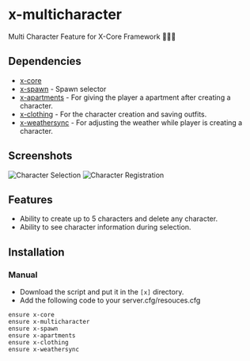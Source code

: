 # x-multicharacter
Multi Character Feature for X-Core Framework :people_holding_hands:

## Dependencies
- [x-core](https://github.com/xcore-framework/x-core)
- [x-spawn](https://github.com/xcore-framework/x-spawn) - Spawn selector
- [x-apartments](https://github.com/xcore-framework/x-apartments) - For giving the player a apartment after creating a character.
- [x-clothing](https://github.com/xcore-framework/x-clothing) - For the character creation and saving outfits.
- [x-weathersync](https://github.com/xcore-framework/x-weathersync) - For adjusting the weather while player is creating a character.

## Screenshots
![Character Selection](https://imgur.com/mKQz5Vh.png)
![Character Registration](https://imgur.com/YOWMmHb.png)

## Features
- Ability to create up to 5 characters and delete any character.
- Ability to see character information during selection.

## Installation
### Manual
- Download the script and put it in the `[x]` directory.
- Add the following code to your server.cfg/resouces.cfg
```
ensure x-core
ensure x-multicharacter
ensure x-spawn
ensure x-apartments
ensure x-clothing
ensure x-weathersync
```
